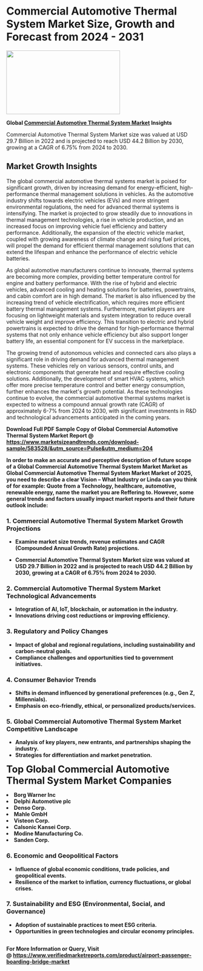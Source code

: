 <H1>Commercial Automotive Thermal System Market Size, Growth and Forecast from 2024 - 2031</H1><img class="aligncenter size-medium wp-image-584254" src="https://thirdeyenews.in/wp-content/uploads/2024/09/Global-Market-Research-300x168.jpeg" alt="" width="300" height="168" /><p><strong>Global&nbsp;<a href="https://www.marketsizeandtrends.com/download-sample/583528/&amp;utm_source=Pulse&amp;utm_medium=204">Commercial Automotive Thermal System Market</a> Insights</strong></p><p>Commercial Automotive Thermal System Market size was valued at USD 29.7 Billion in 2022 and is projected to reach USD 44.2 Billion by 2030, growing at a CAGR of 6.75% from 2024 to 2030.</p><p><h2>Market Growth Insights</h2> <p>The global commercial automotive thermal systems market is poised for significant growth, driven by increasing demand for energy-efficient, high-performance thermal management solutions in vehicles. As the automotive industry shifts towards electric vehicles (EVs) and more stringent environmental regulations, the need for advanced thermal systems is intensifying. The market is projected to grow steadily due to innovations in thermal management technologies, a rise in vehicle production, and an increased focus on improving vehicle fuel efficiency and battery performance. Additionally, the expansion of the electric vehicle market, coupled with growing awareness of climate change and rising fuel prices, will propel the demand for efficient thermal management solutions that can extend the lifespan and enhance the performance of electric vehicle batteries.</p> <p><strong></strong></p> <p>As global automotive manufacturers continue to innovate, thermal systems are becoming more complex, providing better temperature control for engine and battery performance. With the rise of hybrid and electric vehicles, advanced cooling and heating solutions for batteries, powertrains, and cabin comfort are in high demand. The market is also influenced by the increasing trend of vehicle electrification, which requires more efficient battery thermal management systems. Furthermore, market players are focusing on lightweight materials and system integration to reduce overall vehicle weight and improve efficiency. This transition to electric and hybrid powertrains is expected to drive the demand for high-performance thermal systems that not only enhance vehicle efficiency but also support longer battery life, an essential component for EV success in the marketplace.</p> <p>The growing trend of autonomous vehicles and connected cars also plays a significant role in driving demand for advanced thermal management systems. These vehicles rely on various sensors, control units, and electronic components that generate heat and require effective cooling solutions. Additionally, the development of smart HVAC systems, which offer more precise temperature control and better energy consumption, further enhances the market's growth potential. As these technologies continue to evolve, the commercial automotive thermal systems market is expected to witness a compound annual growth rate (CAGR) of approximately 6-7% from 2024 to 2030, with significant investments in R&D and technological advancements anticipated in the coming years.</p> <p><strong></p><p><span class=""><strong>Download Full PDF Sample Copy of Global Commercial Automotive Thermal System Market Report</strong> @ <a href="https://www.marketsizeandtrends.com/download-sample/583528/&amp;utm_source=Pulse&amp;utm_medium=204" target="_blank">https://www.marketsizeandtrends.com/download-sample/583528/&amp;utm_source=Pulse&amp;utm_medium=204</a></span></p><p>In order to make an accurate and perceptive description of future scope of a Global&nbsp;Commercial Automotive Thermal System Market Market as Global&nbsp;Commercial Automotive Thermal System Market Market of 2025, you need to describe a clear Vision &ndash; What Industry or Linda can you think of for example: Quote from a Technology, healthcare, automotive, renewable energy, name the market you are Reffering to. However, some general trends and factors usually impact market reports and their future outlook include:</p><h3>1.&nbsp;<strong>Commercial Automotive Thermal System Market Growth Projections</strong></h3><ul><li>Examine market size trends, revenue estimates and CAGR (Compounded Annual Growth Rate) projections.</li><li><p>Commercial Automotive Thermal System Market size was valued at USD 29.7 Billion in 2022 and is projected to reach USD 44.2 Billion by 2030, growing at a CAGR of 6.75% from 2024 to 2030.</p></li></ul><h3>2.&nbsp;<strong>Commercial Automotive Thermal System Market Technological Advancements</strong></h3><ul><li>Integration of AI, IoT, blockchain, or automation in the industry.</li><li>Innovations driving cost reductions or improving efficiency.</li></ul><h3>3.&nbsp;<strong>Regulatory and Policy Changes</strong></h3><ul><li>Impact of global and regional regulations, including sustainability and carbon-neutral goals.</li><li>Compliance challenges and opportunities tied to government initiatives.</li></ul><h3>4.&nbsp;<strong>Consumer Behavior Trends</strong></h3><ul><li>Shifts in demand influenced by generational preferences (e.g., Gen Z, Millennials).</li><li>Emphasis on eco-friendly, ethical, or personalized products/services.</li></ul><h3>5.&nbsp;<strong>Global Commercial Automotive Thermal System Market Competitive Landscape</strong></h3><ul><li>Analysis of key players, new entrants, and partnerships shaping the industry.</li><li>Strategies for differentiation and market penetration.</li></ul><p data-pm-slice="1 1 []"><span style="color: inherit; font-family: inherit; font-size: 25px;">Top Global Commercial Automotive Thermal System Market Companies</span></p><div class="" data-test-id=""><p><li>Borg Warner Inc</li><li> Delphi Automotive plc</li><li> Denso Corp.</li><li> Mahle GmbH</li><li> Visteon Corp.</li><li> Calsonic Kansei Corp.</li><li> Modine Manufacturing Co.</li><li> Sanden Corp.</li></p></div><h3>6.&nbsp;<strong>Economic and Geopolitical Factors</strong></h3><ul><li>Influence of global economic conditions, trade policies, and geopolitical events.</li><li>Resilience of the market to inflation, currency fluctuations, or global crises.</li></ul><h3>7.&nbsp;<strong>Sustainability and ESG (Environmental, Social, and Governance)</strong></h3><ul><li>Adoption of sustainable practices to meet ESG criteria.</li><li>Opportunities in green technologies and circular economy principles.</li></ul><h2><strong style="font-size: 14px;">For More Information or Query, Visit @&nbsp;</strong><a style="background-color: #ffffff; font-size: 14px;" href="https://www.marketsizeandtrends.com/report/commercial-automotive-thermal-system-market/" target="_blank">https://www.verifiedmarketreports.com/product/airport-passenger-boarding-bridge-market</a></h2>
